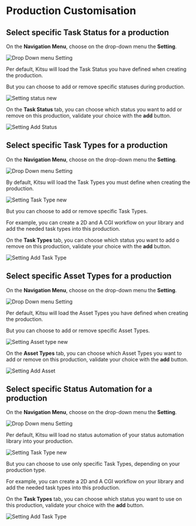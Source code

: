 # Production Customisation

## Select specific Task Status for a production


On the **Navigation Menu**, choose on the drop-down menu the **Setting**. 

![Drop Down menu Setting](../img/getting-started/drop_down_menu_setting.png)

Per default, Kitsu will load the Task Status you have defined when creating the production.

But you can choose to add or remove specific statuses during production.

![Setting status new](../img/getting-started/setting_status_new.png)

On the **Task Status** tab, you can choose which status you want to add or remove on this production, 
validate your choice with the **add** button.


![Setting Add Status](../img/getting-started/setting_status_add.png)


## Select specific Task Types for a production

On the **Navigation Menu**, choose on the drop-down menu the **Setting**.

![Drop Down menu Setting](../img/getting-started/drop_down_menu_setting.png)

By default, Kitsu will load the Task Types you must define when creating the production.

![Setting Task Type new](../img/getting-started/setting_task_new.png)

But you can choose to add or remove specific Task Types.

For example, you can create a 2D and A CGI workflow on your library and add the needed task types into this production.


On the **Task Types** tab, you can choose which status you want to add o remove on this production, 
validate your choice with the **add** button.


![Setting Add Task Type](../img/getting-started/setting_task_add.png)


## Select specific Asset Types for a production

On the **Navigation Menu**, choose on the drop-down menu the **Setting**.

![Drop Down menu Setting](../img/getting-started/drop_down_menu_setting.png)

Per default, Kitsu will load the Asset Types you have defined when creating the production.

But you can choose to add or remove specific Asset Types.

![Setting Asset type new](../img/getting-started/setting_asset_new.png)

On the **Asset Types** tab, you can choose which Asset Types you want to add or remove on this production, 
validate your choice with the **add** button.

![Setting Add Asset](../img/getting-started/setting_asset_add.png)


## Select specific Status Automation for a production

On the **Navigation Menu**, choose on the drop-down menu the **Setting**.

![Drop Down menu Setting](../img/getting-started/drop_down_menu_setting.png)

Per default, Kitsu will load no status automation of your status automation library into your production.

![Setting Task Type new](../img/getting-started/setting_auto_new.png)

But you can choose to use only specific Task Types, depending on your production type.

For example, you can create a 2D and A CGI workflow on your library and add the needed task types into this production.


On the **Task Types** tab, you can choose which status you want to use on this production, 
validate your choice with the **add** button.


![Setting Add Task Type](../img/getting-started/setting_auto_add.png)
